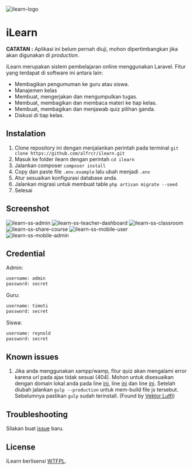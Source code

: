![ilearn-logo](https://github.com/alfredcrosby/ilearn/blob/master/logo.png?raw=true)
# iLearn

**CATATAN :** Aplikasi ini belum pernah diuji, mohon dipertimbangkan jika akan digunakan di *production*.

iLearn merupakan sistem pembelajaran online menggunakan Laravel. Fitur yang terdapat di software ini antara lain:

- Membagikan pengumuman ke guru atau siswa.
- Manajemen kelas
- Membuat, mengerjakan dan mengumpulkan tugas.
- Membuat, membagikan dan membaca materi ke tiap kelas.
- Membuat, membagikan dan menjawab quiz pilihan ganda.
- Diskusi di tiap kelas.

## Instalation
1. Clone repository ini dengan menjalankan perintah pada terminal 
```git clone https://github.com/alfrcr/ilearn.git```
2. Masuk ke folder ilearn dengan perintah `cd ilearn`
3. Jalankan composer
```composer install```
4. Copy dan paste file `.env.example` lalu ubah menjadi `.env`
5. Atur sesuaikan konfigurasi database anda.
6. Jalankan migrasi untuk membuat table
```php artisan migrate --seed```
7. Selesai

## Screenshot
![ilearn-ss-admin](https://raw.githubusercontent.com/alfrcr/ilearn/master/ss-1.png)
![ilearn-ss-teacher-dashboard](https://raw.githubusercontent.com/alfrcr/ilearn/master/ss-2.png)
![ilearn-ss-classroom](https://raw.githubusercontent.com/alfrcr/ilearn/master/ss-3.png)
![ilearn-ss-share-course](https://raw.githubusercontent.com/alfrcr/ilearn/master/ss-4.png)
![ilearn-ss-mobile-user](https://raw.githubusercontent.com/alfrcr/ilearn/master/ss-5.png)
![ilearn-ss-mobile-admin](https://raw.githubusercontent.com/alfrcr/ilearn/master/ss-6.png)

## Credential
Admin:
```html
username: admin
password: secret
```

Guru:
```html
username: timoti
password: secret
```

Siswa:
```html
username: reynold
password: secret
```

## Known issues
1. Jika anda menggunakan xampp/wamp, fitur quiz akan mengalami error karena url pada ajax tidak sesuai (404). Mohon untuk disesuaikan dengan domain lokal anda pada line  [ini](https://github.com/alfrcr/ilearn/blob/master/resources/assets/js/client/quiz.js#L112), line [ini](https://github.com/alfrcr/ilearn/blob/master/resources/assets/js/client/quiz.js#L148) dan line [ini](https://github.com/alfrcr/ilearn/blob/master/resources/assets/js/client/quiz.js#L200). Setelah diubah jalankan `gulp --production` untuk mem-build file js tersebut. Sebelumnya pastikan `gulp` sudah terinstall. (Found by [Vektor Lutfi](https://www.facebook.com/vektorlutfi112?fref=ufi))

## Troubleshooting
Silakan buat [issue](https://github.com/alfredcrosby/ilearn/issues) baru.

## License

iLearn berlisensi [WTFPL](http://www.wtfpl.net/).


